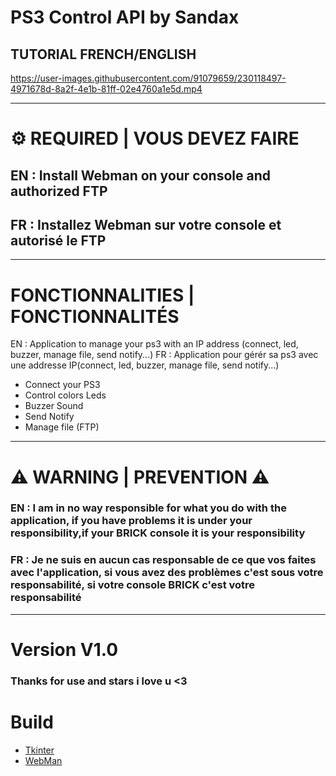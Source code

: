 # __**PS3 Control API by Sandax**__
## TUTORIAL FRENCH/ENGLISH 
https://user-images.githubusercontent.com/91079659/230118497-4971678d-8a2f-4e1b-81ff-02e4760a1e5d.mp4

______________________________________________________________

# ⚙ REQUIRED | VOUS DEVEZ FAIRE

## EN : Install Webman on your console and authorized FTP
## FR : Installez Webman sur votre console et autorisé le FTP

______________________________________________________________

# FONCTIONNALITIES | FONCTIONNALITÉS

EN : Application to manage your ps3 with an IP address (connect, led, buzzer, manage file, send notify...)
FR : Application pour gérér sa ps3 avec une addresse IP(connect, led, buzzer, manage file, send notify...)

- Connect your PS3
- Control colors Leds
- Buzzer Sound
- Send Notify
- Manage file (FTP)

______________________________________________________________

# ⚠ WARNING | PREVENTION ⚠
### EN : I am in no way responsible for what you do with the application, if you have problems it is under your responsibility,if your BRICK console it is your responsibility

### FR : Je ne suis en aucun cas responsable de ce que vos faites avec l'application, si vous avez des problèmes c'est sous votre responsabilité, si votre console BRICK c'est votre responsabilité

______________________________________________________________

# Version V1.0

### Thanks for use and stars i love u <3

# __Build__
* [Tkinter](https://github.com/billythegoat356/pystyle)
* [WebMan](https://github.com/aldostools/webMAN-MOD)



